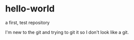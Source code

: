# hello-world
a first, test repository

I'm new to the git and trying to git it so I don't look like a git.
